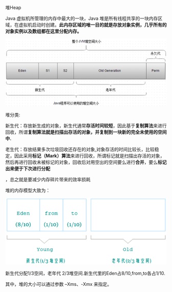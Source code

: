 堆Heap

Java 虚拟机所管理的内存中最大的一块，Java 堆是所有线程共享的一块内存区域，在虚拟机启动时创建。**此内存区域的唯一目的就是存放对象实例，几乎所有的对象实例以及数组都在这里分配内存。**

![](/assets/jvm2.png)

堆分类:

新生代：存放新生成的对象，新生代通常**存活时间较短**，因此基于**复制算法**来进行回收，所谓**复制算法就是扫描出存活的对象，并复制到一块新的完全未使用的空间中.**

老生代：存放结果多次垃圾回收还存在的对象,对象存活的时间比较长，比较稳定，因此采用**标记（Mark）算法**来进行回收，所谓标记就是扫描出存活的对象，然后再进行回收未被标记的对象，回收后对用空出的空间要么进行**合并**，要么**标记出来便于下次进行分配**

，总之就是要减少内存碎片带来的效率损耗

堆的内存模型大致为：

![](/assets/gc.png)

新生代分配1/3空间，老年代 2/3堆空间.新生代里的Eden占8/10,from,to各占1/10.

其中，堆的大小可以通过参数 –Xms、-Xmx 来指定。

